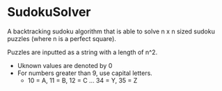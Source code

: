 # SudokuSolver
A backtracking sudoku algorithm that is able to solve n x n sized sudoku puzzles (where n is a perfect square).

Puzzles are inputted as a string with a length of n^2. 
* Uknown values are denoted by 0
* For numbers greater than 9, use capital letters.
  * 10 = A, 11 = B, 12 = C ... 34 = Y, 35 = Z
